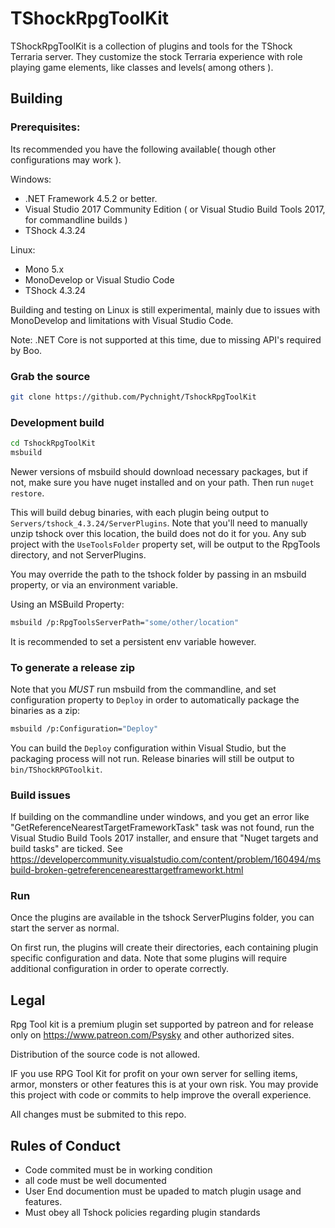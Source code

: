 # TShockRpgToolKit

TShockRpgToolKit is a collection of plugins and tools for the TShock Terraria server. They customize the stock Terraria experience with role playing game elements, like classes and levels( among others ).

## Building

### Prerequisites:

Its recommended you have the following available( though other configurations may work ).

Windows:

* .NET Framework 4.5.2 or better.
* Visual Studio 2017 Community Edition ( or Visual Studio Build Tools 2017, for commandline builds  )
* TShock 4.3.24

Linux:

* Mono 5.x
* MonoDevelop or Visual Studio Code
* TShock 4.3.24

Building and testing on Linux is still experimental, mainly due to issues with MonoDevelop and limitations with Visual Studio Code.

Note: .NET Core is not supported at this time, due to missing API's required by Boo.

### Grab the source

```bash
git clone https://github.com/Pychnight/TshockRpgToolKit
```

### Development build

```bash
cd TshockRpgToolKit
msbuild 
```

Newer versions of msbuild should download necessary packages, but if not, make sure you have nuget installed and on your path. Then run `nuget restore`. 

This will build debug binaries, with each plugin being output to `Servers/tshock_4.3.24/ServerPlugins`. Note that you'll need to manually unzip tshock over this location, the build does not do it for you.
Any sub project with the `UseToolsFolder` property set, will be output to the RpgTools directory, and not ServerPlugins.

You may override the path to the tshock folder by passing in an msbuild property, or via an environment variable.

Using an MSBuild Property:

```bash
msbuild /p:RpgToolsServerPath="some/other/location"
```

It is recommended to set a persistent env variable however.

### To generate a release zip

Note that you *MUST* run msbuild from the commandline, and set configuration property to `Deploy` in order to automatically package the binaries as a zip:

```bash
msbuild /p:Configuration="Deploy"
```

You can build the `Deploy` configuration within Visual Studio, but the packaging process will not run. Release binaries will still be output to `bin/TShockRPGToolkit`.

### Build issues

If building on the commandline under windows, and you get an error like "GetReferenceNearestTargetFrameworkTask" task was not found, run the Visual Studio Build Tools 2017 installer, and ensure that "Nuget targets and build tasks" are ticked. See https://developercommunity.visualstudio.com/content/problem/160494/msbuild-broken-getreferencenearesttargetframeworkt.html

### Run

Once the plugins are available in the tshock ServerPlugins folder, you can start the server as normal.

On first run, the plugins will create their directories, each containing plugin specific configuration and data. Note that some plugins will require additional configuration in order to operate correctly.

## Legal

Rpg Tool kit is a premium plugin set supported by patreon and for release only on
https://www.patreon.com/Psysky and other authorized sites.

Distribution of the source code is not allowed.

IF you use RPG Tool Kit for profit on your own server for selling items, armor, monsters or other features this is at your own risk.
You may provide this project with code or commits to help improve the overall experience.

All changes must be submited to this repo.

## Rules of Conduct

- Code commited must be in working condition
- all code must be well documented
- User End documention must be upaded to match plugin usage and features.
- Must obey all Tshock policies regarding plugin standards


